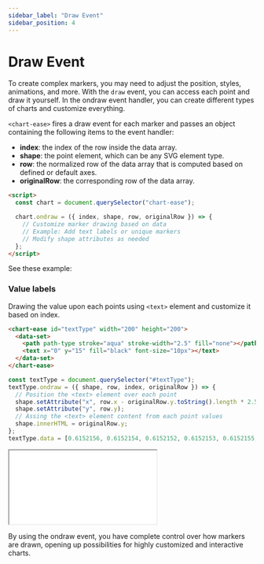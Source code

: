 ```yaml
---
sidebar_label: "Draw Event"
sidebar_position: 4
---
```


# Draw Event

To create complex markers, you may need to adjust the position, styles, animations, and more. With the `draw` event, you can access each point and draw it yourself. In the ondraw event handler, you can create different types of charts and customize everything.

`<chart-ease>` fires a draw event for each marker and passes an object containing the following items to the event handler:

- **index**: the index of the row inside the data array.
- **shape**: the point element, which can be any SVG element type.
- **row**: the normalized row of the data array that is computed based on defined or default axes.
- **originalRow**: the corresponding row of the data array.

```html
<script>
  const chart = document.querySelector("chart-ease");

  chart.ondraw = ({ index, shape, row, originalRow }) => {
    // Customize marker drawing based on data
    // Example: Add text labels or unique markers
    // Modify shape attributes as needed
  };
</script>
```

See these example:

### Value labels

Drawing the value upon each points using `<text>` element and customize it based on index.

```html
<chart-ease id="textType" width="200" height="200">
  <data-set>
    <path path-type stroke="aqua" stroke-width="2.5" fill="none"></path>
    <text x="0" y="15" fill="black" font-size="10px"></text>
  </data-set>
</chart-ease>
```

```javascript
const textType = document.querySelector("#textType");
textType.ondraw = ({ shape, row, index, originalRow }) => {
  // Position the <text> element over each point
  shape.setAttribute("x", row.x - originalRow.y.toString().length * 2.5);
  shape.setAttribute("y", row.y);
  // Assing the <text> element content from each point values
  shape.innerHTML = originalRow.y;
};
textType.data = [0.6152156, 0.6152154, 0.6152152, 0.6152153, 0.6152155, 0.6152152, 0.6152157, 0.6152153];
```

<iframe src="/samples/markers/labels.html" style={{ width: '250px', height: '250px' }}></iframe>

By using the ondraw event, you have complete control over how markers are drawn, opening up possibilities for highly customized and interactive charts.
